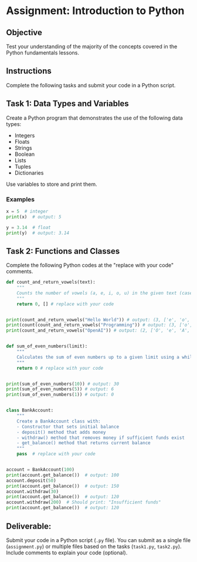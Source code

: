 # **Assignment: Introduction to Python**

## **Objective**

Test your understanding of the majority of the concepts covered in the Python fundamentals lessons.

## **Instructions**

Complete the following tasks and submit your code in a Python script.

## **Task 1: Data Types and Variables**

Create a Python program that demonstrates the use of the following data types:

- Integers
- Floats
- Strings
- Boolean
- Lists
- Tuples
- Dictionaries

Use variables to store and print them.

### Examples

```python
x = 5  # integer
print(x)  # output: 5

y = 3.14  # float
print(y)  # output: 3.14
```

## **Task 2: Functions and Classes**

Complete the following Python codes at the "replace with your code" comments.

```python
def count_and_return_vowels(text):
    """
    Counts the number of vowels (a, e, i, o, u) in the given text (case-insensitive) and returns the count and list of vowels.
    """
    return 0, [] # replace with your code


print(count_and_return_vowels("Hello World")) # output: (3, ['e', 'o', 'o'])
print(count(count_and_return_vowels("Programming")) # output: (3, ['o', 'a', 'i'])
print(count_and_return_vowels("OpenAI")) # output: (2, ['O', 'e', 'A', 'I'])


def sum_of_even_numbers(limit):
    """
    Calculates the sum of even numbers up to a given limit using a while loop.
    """
    return 0 # replace with your code


print(sum_of_even_numbers(10)) # output: 30
print(sum_of_even_numbers(5)) # output: 6
print(sum_of_even_numbers(1)) # output: 0


class BankAccount:
    """
    Create a BankAccount class with:
    - Constructor that sets initial balance
    - deposit() method that adds money
    - withdraw() method that removes money if sufficient funds exist
    - get_balance() method that returns current balance
    """
    pass  # replace with your code


account = BankAccount(100)
print(account.get_balance())  # output: 100
account.deposit(50)
print(account.get_balance())  # output: 150
account.withdraw(30)
print(account.get_balance())  # output: 120
account.withdraw(200)  # Should print: "Insufficient funds"
print(account.get_balance())  # output: 120
```

## **Deliverable:**

Submit your code in a Python script (`.py` file). You can submit as a single file (`assignment.py`) or multiple files based on the tasks (`task1.py`, `task2.py`). Include comments to explain your code (optional).
